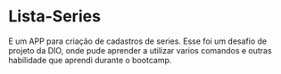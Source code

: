 # Lista-Series
E um APP para criação de cadastros de series.
Esse foi um desafio de projeto da DIO, onde pude aprender a utilizar varios comandos e outras habilidade que aprendi durante o bootcamp.
